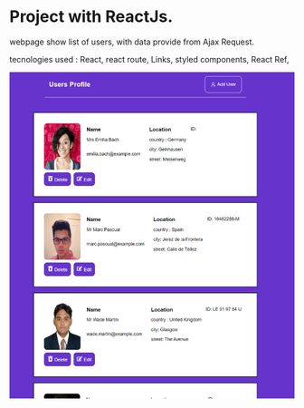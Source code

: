 # Project with ReactJs.

webpage show list of users, with data provide from Ajax Request.

tecnologies used :  React, react route, Links, styled components, React Ref, 

<img src="./src/pictures/Screenshot_1.png"/>

